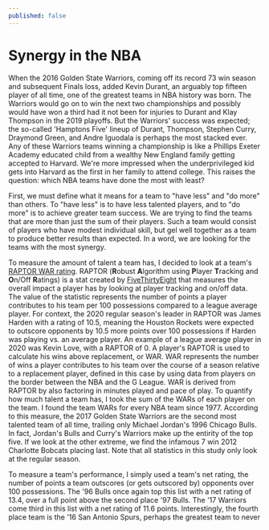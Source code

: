 ```yaml
---
published: false
---
```

# Synergy in the NBA

When the 2016 Golden State Warriors, coming off its record 73 win season and subsequent Finals loss, added Kevin Durant, an arguably top fifteen player of all time, one of the greatest teams in NBA history was born. The Warriors would go on to win the next two championships and possibly would have won a third had it not been for injuries to Durant and Klay Thompson in the 2019 playoffs. But the Warriors' success was expected; the so-called 'Hamptons Five' lineup of Durant, Thompson, Stephen Curry, Draymond Green, and Andre Iguodala is perhaps the most stacked ever. Any of these Warriors teams winning a championship is like a Phillips Exeter Academy educated child from a wealthy New England family getting accepted to Harvard. We're more impressed when   the underprivileged kid gets into Harvard as the first in her family to attend college. This raises the question: which NBA teams have done the most with least?  

First, we must define what it means for a team to "have less" and "do more" than others. To "have less" is to have less talented players, and to "do more" is to achieve greater team success. We are trying to find the teams that are more than just the sum of their players. Such a team would consist of players who have modest individual skill, but gel well together as a team to produce better results than expected. In a word, we are looking for the teams with the most synergy.  

To measure the amount of talent a team has, I decided to look at a team's [RAPTOR WAR rating](https://fivethirtyeight.com/features/how-our-raptor-metric-works/). RAPTOR (**R**obust **A**lgorithm using **P**layer **T**racking and **O**n/Off **R**atings) is a stat created by [FiveThirtyEight](https://fivethirtyeight.com) that measures the overall impact a player has by looking at player tracking and on/off data. The value of the statistic represents the number of points a player contributes to his team per 100 possessions compared to a league average player. For context, the 2020 regular season's leader in RAPTOR was James Harden with a rating of 10.5, meaning the Houston Rockets were expected to outscore opponents by 10.5 more points over 100 possessions if Harden was playing vs. an average player. An example of a league average player in 2020 was Kevin Love, with a RAPTOR of 0. A player's RAPTOR is used to calculate his wins above replacement, or WAR. WAR represents the number of wins a player contributes to his team over the course of a season relative to a replacement player, defined in this case by using data from players on the border between the NBA and the G League. WAR is derived from RAPTOR by also factoring in minutes played and pace of play. To quantify how much talent a team has, I took the sum of the WARs of each player on the team. I found the team WARs for every NBA team since 1977. According to this measure, the 2017 Golden State Warriors are the second most talented team of all time, trailing only Michael Jordan's 1996 Chicago Bulls. In fact, Jordan's Bulls and Curry's Warriors make up the entirity of the top five. If we look at the other extreme, we find the infamous 7 win 2012 Charlotte Bobcats placing last. Note that all statistics in this study only look at the regular season. 

To measure a team's performance, I simply used a team's net rating, the number of points a team outscores (or gets outscored by) opponents over 100 possessions. The '96 Bulls once again top this list with a net rating of 13.4, over a full point above the second place '97 Bulls. The '17 Warriors come third in this list with a net rating of 11.6 points. Interestingly, the fourth place team is the '16 San Antonio Spurs, perhaps the greatest team to never 